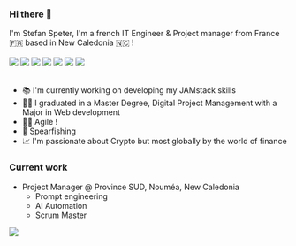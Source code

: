 ### Hi there 👋
I'm Stefan Speter, I'm a french IT Engineer & Project manager from France :fr: based in New Caledonia 🇳🇨 ! <br/><br/>
<img src="https://img.shields.io/badge/Drupal-0678BE?style=for-the-badge&logo=drupal&logoColor=white" />
<img src="https://img.shields.io/badge/JavaScript-323330?style=for-the-badge&logo=javascript&logoColor=F7DF1E" />
<img src="https://img.shields.io/badge/React-20232A?style=for-the-badge&logo=react&logoColor=61DAFB" />
<img src="https://img.shields.io/badge/Tailwind_CSS-38B2AC?style=for-the-badge&logo=tailwind-css&logoColor=white" />
<img src="https://img.shields.io/badge/Bootstrap-563D7C?style=for-the-badge&logo=bootstrap&logoColor=white" />
<img src="https://img.shields.io/badge/Vue.js-35495E?style=for-the-badge&logo=vuedotjs&logoColor=4FC08D" />
<img src="https://img.shields.io/badge/Flutter-02569B?style=for-the-badge&logo=flutter&logoColor=white" />
<br/><br/>

- :books: I'm currently working on developing my JAMstack skills 
- :student: I graduated in a Master Degree, Digital Project Management with a Major in Web development
- :office_worker: Agile !
- 🎣 Spearfishing
- :chart_with_upwards_trend: I'm passionate about Crypto but most globally by the world of finance

### Current work
- Project Manager @ Province SUD, Nouméa, New Caledonia
  - Prompt engineering
  - AI Automation
  - Scrum Master

<div style="display:flex">
<a href="https://www.linkedin.com/in/stefanspeterdev/">
  <img src="https://img.shields.io/badge/linkedin-%230077B5.svg?&style=for-the-badge&logo=linkedin&logoColor=white" />
</a>
</div>
